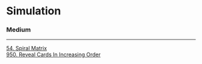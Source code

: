# Simulation

### Medium
---
[54. Spiral Matrix](../solutions/0054-Spiral%20Matrix.md)</br>
[950. Reveal Cards In Increasing Order](../solutions/0950-Reveal%20Cards%20In%20Increasing%20Order.md)</br>
